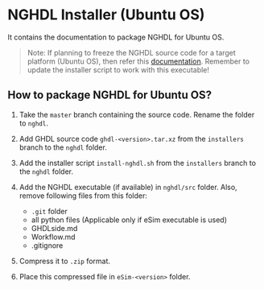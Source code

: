 NGHDL Installer (Ubuntu OS)
====

It contains the documentation to package NGHDL for Ubuntu OS.

> Note: If planning to freeze the NGHDL source code for a target platform (Ubuntu OS), then refer this [documentation](executable.md). Remember to update the installer script to work with this executable!

## How to package NGHDL for Ubuntu OS?

1. Take the `master` branch containing the source code. Rename the folder to `nghdl`.

2. Add GHDL source code `ghdl-<version>.tar.xz` from the `installers` branch to the `nghdl` folder. 

3. Add the installer script `install-nghdl.sh` from the `installers` branch to the `nghdl` folder.

4. Add the NGHDL executable (if available) in `nghdl/src` folder. Also, remove following files from this folder:
	- `.git` folder
	- all python files (Applicable only if eSim executable is used)
	- GHDLside.md
	- Workflow.md
	- .gitignore

2. Compress it to `.zip` format.

3. Place this compressed file in `eSim-<version>` folder.
